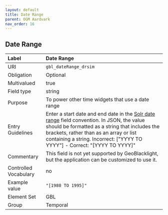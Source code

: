 ```yaml
---
layout: default
title: Date Range
parent: OGM Aardvark
nav_order: 16
---
```


## Date Range

| Label                 | Date Range |
|:----------------------|:-----------|
| URI                   | `gbl_dateRange_drsim` |
| Obligation            | Optional |
| Multivalued           | true |
| Field type            | string |
| Purpose               | To power other time widgets that use a date range |
| Entry Guidelines      | Enter a start date and end date in the [Solr date range](https://solr.apache.org/guide/8_3/working-with-dates.html#date-range-formatting) field convention. In JSON, the value should be formatted as a string that includes the brackets, rather than as an array or list containing a string. Incorrect: ["YYYY TO YYYY"] - Correct: "[YYYY TO YYYY]" |
| Commentary            | This field is not yet supported by GeoBlacklight, but the application can be customized to use it. |
| Controlled Vocabulary | no |
| Example value         | `"[1980 TO 1995]"` |
| Element Set           | GBL |
| Group                 | Temporal |
